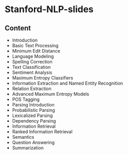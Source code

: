 # Stanford-NLP-slides
## Content

* Introduction		
* Basic Text Processing		
* Minimum Edit Distance		
* Language Modeling		
* Spelling Correction		
* Text Classification		
* Sentiment Analysis		
* Maximum Entropy Classifiers		
* Information Extraction and Named Entity Recognition		
* Relation Extraction		
* Advanced Maximum Entropy Models		
* POS Tagging		
* Parsing Introduction		
* Probabilistic Parsing		
* Lexicalized Parsing		
* Dependency Parsing		
* Information Retrieval		
* Ranked Information Retrieval		
* Semantics		
* Question Answering		
* Summarization		
